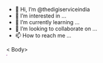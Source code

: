- 👋 Hi, I’m @thedigiserviceindia
- 👀 I’m interested in ...
- 🌱 I’m currently learning ...
- 💞️ I’m looking to collaborate on ...
- 📫 How to reach me ...

<!---
thedigiserviceindia/thedigiserviceindia is a ✨ special ✨ repository because its `README.md` (this file) appears on your GitHub profile.
You can click the Preview link to take a look at your changes.
--->
<html>
<head>
<Title>
Gamerjhon
</Title>
</Head>
< Body>
<Marquee direction="right" behaviour="alternative">JAI JAI MAA</Marquree> 
<Span style="size:16; color: purple;">
Hey I'm ghost rider</Span>
</Body>
</html>
